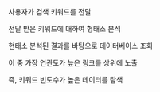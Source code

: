 사용자가 검색 키워드를 전달

전달 받은 키워드에 대하여 형태소 분석

현태소 분석된 결과를 바탕으로 데이터베이스 조회

이 중 가장 연관도가 높은 링크를 상위에 노출

즉, 키워드 빈도수가 높은 데이터를 탐색
